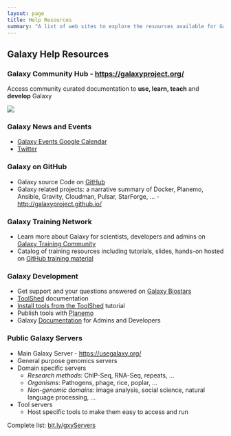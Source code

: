 ```yaml
---
layout: page
title: Help Resources
summary: "A list of web sites to explore the resources available for Galaxy users and developers"
---
```


## Galaxy Help Resources

### Galaxy Community Hub - https://galaxyproject.org/

Access community curated documentation to **use, learn, teach** and **develop** Galaxy

![](https://www.dropbox.com/s/01sdvo5ptrmuirh/Galaxy_Home.png?dl=1)

### Galaxy News and Events

- [Galaxy Events Google Calendar](http://bit.ly/gxycal)
- [Twitter](https://twitter.com/galaxyproject)

### Galaxy on GitHub

- Galaxy source Code on [GitHub](https://github.com/galaxyproject/)
- Galaxy related projects: a narrative summary of Docker, Planemo, Ansible, Gravity, Cloudman, Pulsar, StarForge, ... - http://galaxyproject.github.io/ 

### Galaxy Training Network

- Learn more about Galaxy for scientists, developers and admins on [Galaxy Training Community](http://galaxyproject.github.io/training-material/)
- Catalog of training resources including tutorials, slides, hands-on hosted on [GitHub training material](http://galaxyproject.github.io/training-material/)

### Galaxy Development

- Get support and your questions answered on [Galaxy Biostars](https://biostar.usegalaxy.org/)
- [ToolShed](https://galaxyproject.org/toolshed/tour/) documentation
- [Install tools from the ToolShed](https://galaxyproject.org/admin/tools/add-tool-from-toolshed-tutorial/) tutorial
- Publish tools with [Planemo](https://planemo.readthedocs.io/en/latest/)
- Galaxy [Documentation](https://docs.galaxyproject.org/) for Admins and Developers

### Public Galaxy Servers

- Main Galaxy Server - https://usegalaxy.org/
- General purpose genomics servers
- Domain specific servers
   - *Research methods*: ChIP-Seq, RNA-Seq, repeats, ...
   - *Organisms*: Pathogens, phage, rice, poplar, ...
   - *Non-genomic domains*: image analysis, social science, natural language processing, ...
- Tool servers
   - Host specific tools to make them easy to access and run

Complete list: [bit.ly/gxyServers](https://bit.ly/gxyServers)

